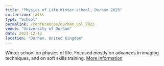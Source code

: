 ```yaml
---
title: "Physics of Life Winter school, Durham 2023"
collection: talks
type: "School"
permalink: /conferences/durham_pol_2023
venue: "University of Durham"
date: 2023-12-12
location: "Durham, United Kingdom"
---
```


Winter school on physics of life. Focused mostly on advances in imaging techniques, and on soft skills training.
[More information](https://www.physicsoflife.org.uk/)